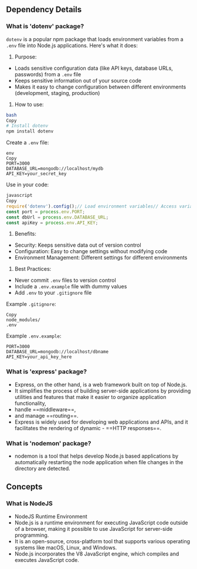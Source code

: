 ## Dependency Details

### What is 'dotenv' package?    



`dotenv` is a popular npm package that loads environment variables from a `.env` file into Node.js applications. Here's what it does:

1. Purpose:
- Loads sensitive configuration data (like API keys, database URLs, passwords) from a `.env` file
- Keeps sensitive information out of your source code
- Makes it easy to change configuration between different environments (development, staging, production)
1. How to use:

```bash
bash
Copy
# Install dotenv
npm install dotenv

```

Create a `.env` file:

```
env
Copy
PORT=3000
DATABASE_URL=mongodb://localhost/mydb
API_KEY=your_secret_key

```

Use in your code:

```jsx
javascript
Copy
require('dotenv').config();// Load environment variables// Access variables using process.env
const port = process.env.PORT;
const dbUrl = process.env.DATABASE_URL;
const apiKey = process.env.API_KEY;

```

1. Benefits:
- Security: Keeps sensitive data out of version control
- Configuration: Easy to change settings without modifying code
- Environment Management: Different settings for different environments
1. Best Practices:
- Never commit `.env` files to version control
- Include a `.env.example` file with dummy values
- Add `.env` to your `.gitignore` file

Example `.gitignore`:

```
Copy
node_modules/
.env

```

Example `.env.example`:

```
PORT=3000
DATABASE_URL=mongodb://localhost/dbname
API_KEY=your_api_key_here

```
### What is 'express' package?

   - Express, on the other hand, is a web framework built on top of Node.js. 
   - It simplifies the process of building server-side applications by providing utilities and features that make it easier to organize application functionality, 
   - handle ==middleware==, 
   - and manage ==routing==. 
   - Express is widely used for developing web applications and APIs, and it facilitates the rendering of dynamic - ==HTTP responses==.
### What is 'nodemon' package?
- nodemon is a tool that helps develop Node.js based applications by automatically restarting the node application when file changes in the directory are detected. 

## Concepts
### What is NodeJS
- NodeJS Runtime Environment
- Node.js is a runtime environment for executing JavaScript code outside of a browser, making it possible to use JavaScript for server-side programming. 
- It is an open-source, cross-platform tool that supports various operating systems like macOS, Linux, and Windows.
-  Node.js incorporates the V8 JavaScript engine, which compiles and executes JavaScript code.